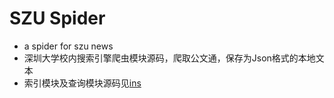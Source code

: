 # SZU Spider
* a spider for szu news
* 深圳大学校内搜索引擎爬虫模块源码，爬取公文通，保存为Json格式的本地文本
* 索引模块及查询模块源码见[ins](https://github.com/sk1275330626/ins)

